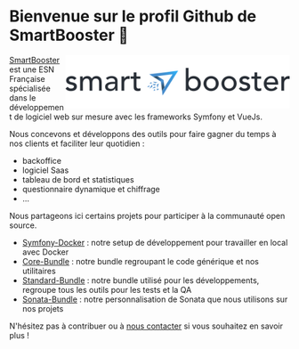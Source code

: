 # Bienvenue sur le profil Github de SmartBooster 🚀

<a href="https://www.smartbooster.io"><img align="right" src="https://raw.githubusercontent.com/smartbooster/.github/main/profile/public/logo/logo-dark.svg" height="95" alt="SmartBooster"></a>

[SmartBooster](https://www.smartbooster.io) est une ESN Française spécialisée dans le développement de logiciel web sur mesure avec les frameworks Symfony et VueJs.

Nous concevons et développons des outils pour faire gagner du temps à nos clients et faciliter leur quotidien :
- backoffice
- logiciel Saas
- tableau de bord et statistiques
- questionnaire dynamique et chiffrage
- ...

Nous partageons ici certains projets pour participer à la communauté open source.

* [Symfony-Docker](https://github.com/smartbooster/symfony-docker) : notre setup de développement pour travailler en local avec Docker 
* [Core-Bundle](https://github.com/smartbooster/core-bundle) : notre bundle regroupant le code générique et nos utilitaires 
* [Standard-Bundle](https://github.com/smartbooster/standard-bundle) : notre bundle utilisé pour les développements, regroupe tous les outils pour les tests et la QA 
* [Sonata-Bundle](https://github.com/smartbooster/sonata-bundle) : notre personnalisation de Sonata que nous utilisons sur nos projets

N'hésitez pas à contribuer ou à [nous contacter](https://www.smartbooster.io/contact) si vous souhaitez en savoir plus !
